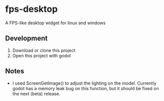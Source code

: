 # fps-desktop 

A FPS-like desktop widget for linux and windows

## Development
1. Download or clone this project
2. Open this project with godot

## Notes
- I used ScreenGetImage() to adjust the lighting
on the model. Currently godot has a memory
leak bug on this function, but it should be fixed
on the next (beta) release.


